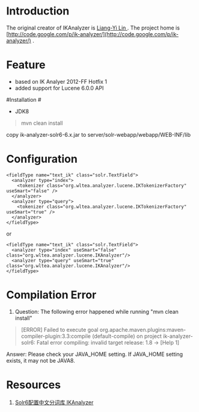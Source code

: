 # Introduction #
The original creator of IKAnalyzer is [Liang-Yi Lin ](linliangyi2007@gmail.com) . The project home is [http://code.google.com/p/ik-analyzer/](http://code.google.com/p/ik-analyzer/) .

# Feature #
 - based on IK Analyer 2012-FF Hotfix 1 
 - added support for Lucene 6.0.0 API

#Installation #

 - JDK8 

>  mvn clean install

copy ik-analyzer-solr6-6.x.jar to server/solr-webapp/webapp/WEB-INF/lib

# Configuration #
    <fieldType name="text_ik" class="solr.TextField">   
      <analyzer type="index">
        <tokenizer class="org.wltea.analyzer.lucene.IKTokenizerFactory" useSmart="false" />
      </analyzer>
      <analyzer type="query">
        <tokenizer class="org.wltea.analyzer.lucene.IKTokenizerFactory" useSmart="true" />
      </analyzer>
    </fieldType>

or
    
    <fieldType name="text_ik" class="solr.TextField">   
      <analyzer type="index" useSmart="false" class="org.wltea.analyzer.lucene.IKAnalyzer"/>   
      <analyzer type="query" useSmart="true" class="org.wltea.analyzer.lucene.IKAnalyzer"/>   
    </fieldType>

# Compilation Error #
1. Question: The following error happened while running "mvn clean install"

> [ERROR] Failed to execute goal org.apache.maven.plugins:maven-compiler-plugin:3.3:compile (default-compile) on project ik-analyzer-solr6: Fatal error compiling: invalid target release: 1.8 -> [Help 1]

Answer: Please check your JAVA_HOME setting. If JAVA_HOME setting exists, it may not be JAVA8.  


# Resources #
1. [Solr6配置中文分词库 IKAnalyzer](http://blog.csdn.net/jiangchao858/article/details/53178557)
    